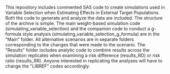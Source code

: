 This repository includes commented SAS code to create simulations used in Variable Selection when Estimating Effects in External Target Populations. 
Both the code to generate and analyze the data are included.
The structure of the archive is simple. The main weight-based simulation code (simulating_variable_selection) and the companion code to conduct a g-formula style analysis (simulating_variable_selection_g_formula) are in the "Main" folder. 
All alternative scenarios are in separate folders corresponding to the changes that were made to the scenario.
The "Results" folder includes analytic code to combine results across the simulation replicates when examining a risk difference (results_RD) or risk ratio (results_RR).
Anyone interested in replicating the analyses will have to change the "LIBREF" codes accordingly.
